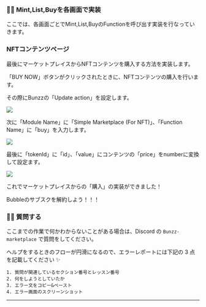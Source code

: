 ### 👩‍💻 **Mint,List,Buyを各画面で実装**

ここでは、各画面ごとでMint,List,BuyのFunctionを呼び出す実装を行なっていきます。

### **NFTコンテンツページ**

最後にマーケットプレイスからNFTコンテンツを購入する方法を実装します。

「BUY NOW」ボタンがクリックされたときに、NFTコンテンツの購入を行います。

その際にBunzzの「Update action」を設定します。

![](/public/images/99-NFT-MarketPlace/section-4/4_3_1.png)


次に「Module Name」に「Simple Marketplace (For NFT)」、「Function Name」に「buy」を入力します。

![](/public/images/99-NFT-MarketPlace/section-4/4_3_2.png)


最後に「tokenId」に「id」、「value」にコンテンツの「price」をnumberに変換して設定ます。

![](/public/images/99-NFT-MarketPlace/section-4/4_3_3.png)


これでマーケットプレイスからの「購入」の実装ができました！



Bubbleのサブスクを解約しよう！！！



### 🙋‍♂️ 質問する

ここまでの作業で何かわからないことがある場合は、Discord の `Bunzz-marketplace` で質問をしてください。

ヘルプをするときのフローが円滑になるので、エラーレポートには下記の 3 点を記載してください ✨

    1. 質問が関連しているセクション番号とレッスン番号
    2. 何をしようとしていたか
    3. エラー文をコピー&ペースト
    4. エラー画面のスクリーンショット


* * *
